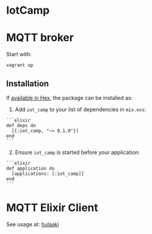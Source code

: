 # IotCamp

# MQTT broker

Start with:

    vagrant up


## Installation

If [available in Hex](https://hex.pm/docs/publish), the package can be installed as:

  1. Add `iot_camp` to your list of dependencies in `mix.exs`:

    ```elixir
    def deps do
      [{:iot_camp, "~> 0.1.0"}]
    end
    ```

  2. Ensure `iot_camp` is started before your application:

    ```elixir
    def application do
      [applications: [:iot_camp]]
    end
    ```

# MQTT Elixir Client

See usage at:  [hulaaki](https://github.com/suvash/hulaaki)
